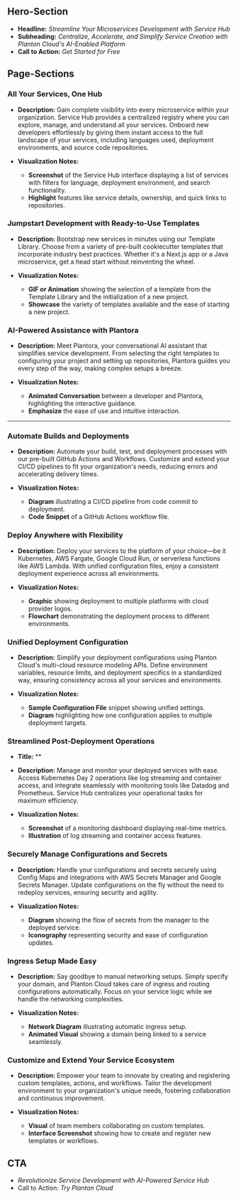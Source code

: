 ## Hero-Section

- **Headline:** *Streamline Your Microservices Development with Service Hub*
- **Subheading:** *Centralize, Accelerate, and Simplify Service Creation with Planton Cloud's AI-Enabled Platform*
- **Call to Action:** *Get Started for Free*

## Page-Sections

### All Your Services, One Hub

- **Description:**
  Gain complete visibility into every microservice within your organization. Service Hub provides a centralized registry
  where you can explore, manage, and understand all your services. Onboard new developers effortlessly by giving them
  instant access to the full landscape of your services, including languages used, deployment environments, and source
  code repositories.

- **Visualization Notes:**
    - **Screenshot** of the Service Hub interface displaying a list of services with filters for language, deployment
      environment, and search functionality.
    - **Highlight** features like service details, ownership, and quick links to repositories.

### Jumpstart Development with Ready-to-Use Templates

- **Description:**
  Bootstrap new services in minutes using our Template Library. Choose from a variety of pre-built cookiecutter
  templates that incorporate industry best practices. Whether it's a Next.js app or a Java microservice, get a head
  start without reinventing the wheel.

- **Visualization Notes:**
    - **GIF or Animation** showing the selection of a template from the Template Library and the initialization of a new
      project.
    - **Showcase** the variety of templates available and the ease of starting a new project.

### AI-Powered Assistance with Plantora

- **Description:**
  Meet Plantora, your conversational AI assistant that simplifies service development. From selecting the right
  templates to configuring your project and setting up repositories, Plantora guides you every step of the way, making
  complex setups a breeze.

- **Visualization Notes:**
    - **Animated Conversation** between a developer and Plantora, highlighting the interactive guidance.
    - **Emphasize** the ease of use and intuitive interaction.

---

### Automate Builds and Deployments

- **Description:**
  Automate your build, test, and deployment processes with our pre-built GitHub Actions and Workflows. Customize and
  extend your CI/CD pipelines to fit your organization's needs, reducing errors and accelerating delivery times.

- **Visualization Notes:**
    - **Diagram** illustrating a CI/CD pipeline from code commit to deployment.
    - **Code Snippet** of a GitHub Actions workflow file.

### Deploy Anywhere with Flexibility

- **Description:**
  Deploy your services to the platform of your choice—be it Kubernetes, AWS Fargate, Google Cloud Run, or serverless
  functions like AWS Lambda. With unified configuration files, enjoy a consistent deployment experience across all
  environments.

- **Visualization Notes:**
    - **Graphic** showing deployment to multiple platforms with cloud provider logos.
    - **Flowchart** demonstrating the deployment process to different environments.

### Unified Deployment Configuration

- **Description:**
  Simplify your deployment configurations using Planton Cloud's multi-cloud resource modeling APIs. Define environment
  variables, resource limits, and deployment specifics in a standardized way, ensuring consistency across all your
  services and environments.

- **Visualization Notes:**
    - **Sample Configuration File** snippet showing unified settings.
    - **Diagram** highlighting how one configuration applies to multiple deployment targets.

### Streamlined Post-Deployment Operations 

- **Title:** **
- **Description:**
  Manage and monitor your deployed services with ease. Access Kubernetes Day 2 operations like log streaming and
  container access, and integrate seamlessly with monitoring tools like Datadog and Prometheus. Service Hub centralizes
  your operational tasks for maximum efficiency.

- **Visualization Notes:**
    - **Screenshot** of a monitoring dashboard displaying real-time metrics.
    - **Illustration** of log streaming and container access features.

### Securely Manage Configurations and Secrets

- **Description:**
  Handle your configurations and secrets securely using Config Maps and integrations with AWS Secrets Manager and Google
  Secrets Manager. Update configurations on the fly without the need to redeploy services, ensuring security and
  agility.

- **Visualization Notes:**
    - **Diagram** showing the flow of secrets from the manager to the deployed service.
    - **Iconography** representing security and ease of configuration updates.

### Ingress Setup Made Easy

- **Description:**
  Say goodbye to manual networking setups. Simply specify your domain, and Planton Cloud takes care of ingress and
  routing configurations automatically. Focus on your service logic while we handle the networking complexities.

- **Visualization Notes:**
    - **Network Diagram** illustrating automatic ingress setup.
    - **Animated Visual** showing a domain being linked to a service seamlessly.

### Customize and Extend Your Service Ecosystem

- **Description:**
  Empower your team to innovate by creating and registering custom templates, actions, and workflows. Tailor the
  development environment to your organization's unique needs, fostering collaboration and continuous improvement.

- **Visualization Notes:**
    - **Visual** of team members collaborating on custom templates.
    - **Interface Screenshot** showing how to create and register new templates or workflows.

## CTA

- *Revolutionize Service Development with AI-Powered Service Hub*
- Call to Action: *Try Planton Cloud*

